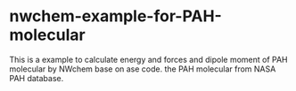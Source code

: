 # nwchem-example-for-PAH-molecular
This is a example to calculate energy and forces and dipole moment of PAH molecular by NWchem base on ase code. the PAH molecular from NASA PAH database.
